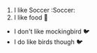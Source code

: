 1. I like Soccer :Soccer:
2. I like food :shallow_pan_of_food:

* I don't like mockingbird :bird:
* I do like birds though :bird:
